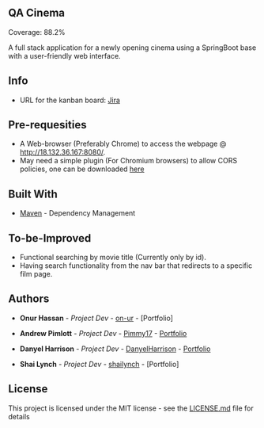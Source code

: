 ## QA Cinema

Coverage: 88.2%

A full stack application for a newly
opening cinema using a SpringBoot base with a
user-friendly web interface.

## Info

* URL for the kanban board: [Jira](https://runtimeterror.atlassian.net/jira/software/c/projects/RT/boards/1?selectedIssue=RT-4&atlOrigin=eyJpIjoiZjlhMDZhMDZmMzczNDcwNmIwMzk2Y2NhMDc2MTliMDkiLCJwIjoiaiJ9)

## Pre-requesities 

* A Web-browser (Preferably Chrome) to access the webpage @ http://18.132.36.167:8080/.
* May need a simple plugin (For Chromium browsers) to allow CORS policies, one can be downloaded [here](https://chrome.google.com/webstore/detail/cors-unblock/lfhmikememgdcahcdlaciloancbhjino)

## Built With

* [Maven](https://maven.apache.org/) - Dependency Management

## To-be-Improved

* Functional searching by movie title (Currently only by id).
* Having search functionality from the nav bar that redirects to a specific film page.

## Authors

* **Onur Hassan** - *Project Dev* - [on-ur](https://github.com/on-ur) - [Portfolio]

* **Andrew Pimlott** - *Project Dev* - [Pimmy17](https://github.com/Pimmy17) - [Portfolio](https://github.com/shailynch/QACinema/blob/main/Portfolios/AndyPimlottPortfolio.pdf)

* **Danyel Harrison** - *Project Dev* - [DanyelHarrison](https://github.com/DanyelHarrison) - [Portfolio](https://github.com/shailynch/QACinema/blob/main/Portfolios/Dan%20Harrison%20QA%20Cinema%20Project%20portfolio.pdf)

* **Shai Lynch** - *Project Dev* - [shailynch](https://github.com/shailynch) - [Portfolio]

## License

This project is licensed under the MIT license - see the [LICENSE.md](LICENSE.md) file for details 
